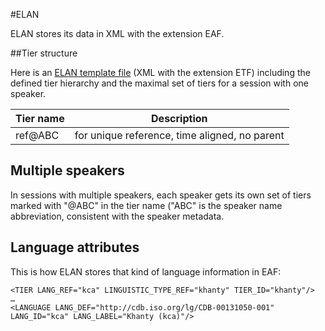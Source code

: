 #ELAN

ELAN stores its data in XML with the extension EAF.

##Tier structure

Here is an [ELAN template file](https://github.com/langdoc/OUDB/edit/master/ELAN-template.etf) (XML with the extension ETF) including the defined tier hierarchy and the maximal set of tiers for a session with one speaker.

Tier name | Description
--------- | -----------
ref@ABC   | for unique reference, time aligned, no parent

## Multiple speakers

In sessions with multiple speakers, each speaker gets its own set of tiers marked with "@ABC" in the tier name ("ABC" is the speaker name abbreviation, consistent with the speaker metadata. 

## Language attributes

This is how ELAN stores that kind of language information in EAF:

```
<TIER LANG_REF="kca" LINGUISTIC_TYPE_REF="khanty" TIER_ID="khanty"/>
…
<LANGUAGE LANG_DEF="http://cdb.iso.org/lg/CDB-00131050-001" LANG_ID="kca" LANG_LABEL="Khanty (kca)"/>
```
